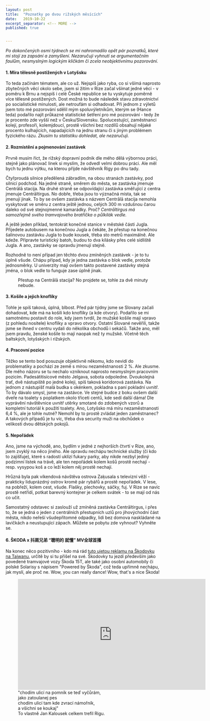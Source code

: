 ```yaml
---
layout: post
title:  "Poznatky po dvou rižských měsících"
date:   2019-10-22
excerpt_separator: <!-- MORE -->
published: true


---
```


<p class="intro"><i><span class="dropcap">P</span>o dokončených osmi týdnech se mi nahromadilo opět pár poznatků, které mi stojí za zapsání a zamyšlení. Nezaručuji vyhnutí se argumentačním faulům, nesmyslným logickým kličkám či zcela neobjektivnímu pozorování.</i></p>

<!-- MORE -->

#### 1. Míra tělesně postižených v Lotyšsku

To teda začínám tématem, ale co už. Nejspíš jako ryba, co si všímá naprosto zbytečných věcí okolo sebe, jsem si žitím v Rize začal všímat jedné věci - v poměru k Brnu a nejspíš i celé České republice se tu vyskytuje poměrně více tělesně postižených. Dost možná to bude následek stavu zdravotnictví po socialistické minulosti, ale netroufám si odhadovat. Při jednom z výletů jsem toto mé pozorování sdělil mým spoluvýletníkům, kterým se (Hance teda) podařilo najít průkazné statistické šetření pro mé pozorování - tedy že je procento zde vyšší než v Česku/Slovensku. Spolucestující, zaměstnanci kolejí, profesoři, kolemjdoucí, prostě všichni bez rozdílů obsahují nějaké procento kulhajících, napadajících na jednu stranu či s jiným problémem fyzického rázu. _Zkusím tu statistiku dohledat, ale nezaručuji._

#### 2. Rozmístění a pojmenování zastávek

Prvně musím říct, že rižský dopravní podnik dle mého dělá výbornou práci, stejně jako plánovač linek  si myslím, že odvedl velmi dobrou práci. Ale měl bych tu jednu výtku, na kterou přijde návštěvník Rigy po dnu tady. 

Čtyřproudá silnice předělená zábradlím, na obou stranách zastávky, pod silnicí podchod. Na jedné straně, směrem do města, se zastávka jmenuje Centrālā stacija. Na druhé straně se odpovídající zastávka směřující z centra jmenuje Centrāltirgus. No dobře, třeba jsou to význačná místa, tak se jmenují jinak. To by se ovšem zastávka s názvem Centrālā stacija nemohla vyskytovat ve směru z centra ještě jednou, celých 300 m vzdušnou čarou daleko od své stejnojmenné kamarádky. Proč? _Centrāltirgus má samozřejmě svého tramvajového bratříčka o půlkilák vedle._ 

A ještě jeden příklad, tentokrát konečné stanice v městské části Jugla. Přijedete autobusem na konečnou Jugla a čekáte, že přestup na konečnou šalinovou zastávku Jugla to bude kousek, třeba sto metrů maximálně. Ale kdeže. Připravte turistický batoh, budou to dva kilásky přes celé sídliště Jugla. A ano, zastávky se opravdu jmenují stejně. 

Rozhodně to není případ jen těchto dvou zmíněných zastávek - je to tu úplně všude. Chápu případ, kdy je jedna zastávka o blok vedle, protože jednosměrky. U univerzity mají ovšem takto postavené zastávky stejná jména, o blok vedle to funguje zase úplně jinak.

 <figure>
 <img src="{{ site.baseurl }}/assets/img/1571738074913.png" alt="" class="img-center"> 
   <figcaption>Přestup na Centrālā stacija? No projdete se, tohle za dvě minuty nebude. </figcaption>
 </figure>

#### 3. Košile a jejich knoflíky

Tohle je spíš taková, úplná, blbost. Před pár týdny jsme se Slovany začali dohadovat, kde má na košili kdo knoflíky (a kde otvory). Podařilo se mi samotnému postavit do role, kdy jsem tvrdil, že mužské košile mají vpravo (z pohledu nositele) knoflíky a vpravo otvory. Ostatní Slované nevěřili, takže jsme se ihned v centru vydali do několika obchodů i sekáčů. Takže ano, měl jsem pravdu, ženské košile to mají naopak než ty mužské. Včetně těch baltských, lotyšských i rižských. 

#### 4. Pracovní pozice

Těžko se tento bod posuzuje objektivně někomu, kdo nevidí do problematiky a pochází ze země s mírou nezaměstnanosti 2 %. Ale zkusme. Dle mého názoru se tu nechalo vzniknout naprosto nesmyslným pracovním pozicím. Padesátitisícové město Jelgava, sobota odpoledne. Dvoukolejná trať, dvě nástupiště po jedné koleji, spíš taková koridorová zastávka. Na jednom z nástupišť malá budka s okénkem, pokladna s paní pokladní uvnitř. To by dávalo smysl, jsme na zastávce. Ve stejné budce z boku ovšem další dveře na toalety s poplatkem okolo třiceti centů, kde sedí další dáma! Dle vyprávění návštěvnice uvnitř utěrky smotané do zdobených vzorů a kompletní tutoriál k použití toalety. Ano, Lotyšsko má míru nezaměstnanosti 6,4 %, ale je tohle nutné? Nemohl by to prostě zvládat jeden zaměstnanec? A takových případů je tu víc, třeba dva security muži na obchůdek o velikosti dvou dětských pokojů. 

#### 5. Nepořádek

Ano, jsme na východě, ano, bydlím v jedné z nejhorších čtvrtí v Rize, ano, jsem zvyklý na něco jiného. Ale opravdu nechápu technické služby (či kdo to zajišťuje), které s radostí uklízí fukary parky, aby nikde nezbyl jediný podzimní lístek na trávě, ale ten nepořádek kolem košů prostě nechají - resp. vysypou koš a co leží kolem něj prostě nechají. 

Hrůzná byla pak víkendová návštěva ostrova Zaķusala s televizní věží - prakticky liduprázdný ostrov kromě pár rybářů a prostě nepořádek. V lese, na pobřeží, kolem cest, všude. Flašky, plechovky, sáčky, fuj. V Rize se navíc prostě netřídí, potkat barevný kontejner je celkem svátek - to se mají od nás co učit.

Samostatný odstavec si zaslouží už zmíněná zastávka Centrāltirgus, i přes to, že se jedná o jeden z centrálních přestupních uzlů pro jihovýchodní část města, nikdo neřeší všudepřítomné odpadky, lidi bez domova naskládané na lavičkách a neustupující zápach. Můžete se pobytu zde vyhnout? Vyhněte se. 

#### 6. ŠKODA x 抖肩兄弟 “聰明的 就懂” MV全球首播

Na konec něco pozitivního - kdo má rád [tuto ujetou reklamu na Škodovku na Taiwanu](https://www.youtube.com/watch?v=PFZzmNojdoE), určitě by si tu přišel na své. Škodovky tu jezdí především jako povedené tramvajové vozy Škoda 15T, ale také jako osobní automobily či polské Solarisy s nápisem "Powered by Škoda", což teda upřímně nechápu, jak myslí, ale proč ne. Wow, you can really dance! Wow, that's a nice Škoda!    

<figure>
	<iframe width="610" height="360" class="img-center d-block"
	src="https://www.youtube.com/embed/qTo9oa6zyYk"
	frameborder="0"></iframe>
	<figcaption>
		"chodím ulicí na pomník se teď vyčůrám, <br> 
		jako zatoulanej pes <br>
		chodím ulicí tam kde zvrací námořník, <br>
		a všichni se koukaj" <br>
        To vlastně Jan Kalousek celkem trefil Rigu.
	</figcaption>
</figure>